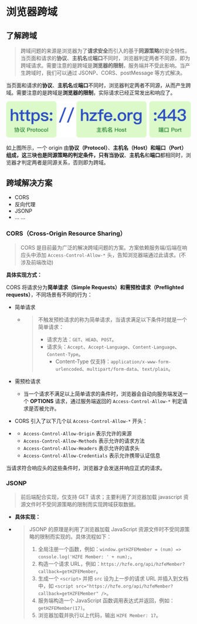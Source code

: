 # 浏览器跨域

## 了解跨域

> 跨域问题的来源是浏览器为了**请求安全**而引入的基于**同源策略**的安全特性。当页面和请求的**协议**、**主机名**或**端口**不同时，浏览器判定两者不同源，即为跨域请求。需要注意的是跨域是**浏览器的限制**，服务端并不受此影响。当产生跨域时，我们可以通过 JSONP、CORS、postMessage 等方式解决。

当页面和请求的**协议**、**主机名**或**端口**不同时，浏览器判定两者不同源，从而产生跨域。需要注意的是跨域是**浏览器的限制**，实际请求已经正常发出和响应了。

![img](../../public/0a9c3462-28c9-4c6b-81e5-ac083bb2aa1a.png)

如上图所示，一个 origin 由**协议（Protocol）**、**主机名（Host）**和**端口（Port）**组成，这三块也是同源策略的判定条件，只有当**协议**、**主机名**和**端口**都相同时，浏览器才判定两者是同源关系，否则即为跨域。

## 跨域解决方案

- CORS
- 反向代理
- JSONP
- ... ...

### CORS（Cross-Origin Resource Sharing）

> CORS 是目前最为广泛的解决跨域问题的方案。方案依赖服务端/后端在响应头中添加 `Access-Control-Allow-*` 头，告知浏览器端通过此请求。(不涉及前端改动)

**具体实现方式：**

CORS 将请求分为**简单请求（Simple Requests）**和**需预检请求（Preflighted requests）**，不同场景有不同的行为：

- 简单请求
  - > 不触发预检请求的称为简单请求，当请求满足以下条件时就是一个简单请求：
    >
    > - 请求方法：`GET`、`HEAD`、`POST`。
    > - 请求头：`Accept`、`Accept-Language`、`Content-Language`、`Content-Type`。
    >   - Content-Type 仅支持：`application/x-www-form-urlencoded`、`multipart/form-data`、`text/plain`。
- 需预检请求

  - 当一个请求不满足以上简单请求的条件时，浏览器会自动向服务端发送一个 **OPTIONS** 请求，通过服务端返回的 `Access-Control-Allow-*` 判定请求是否被允许。

- CORS 引入了以下几个以 `Access-Control-Allow-*` 开头：

- - `Access-Control-Allow-Origin` 表示允许的来源
  - `Access-Control-Allow-Methods` 表示允许的请求方法
  - `Access-Control-Allow-Headers` 表示允许的请求头
  - `Access-Control-Allow-Credentials` 表示允许携带认证信息

当请求符合响应头的这些条件时，浏览器才会发送并响应正式的请求。

### JSONP

> 前后端配合实现，仅支持 GET 请求；主要利用了浏览器加载 javascript 资源文件时不受同源策略的限制而实现跨域获取数据。

- **具体实现：**

- > JSONP 的原理是利用了浏览器加载 JavaScript 资源文件时不受同源策略的限制而实现的。具体流程如下：
  >
  > 1. 全局注册一个函数，例如：`window.getHZFEMember = (num) => console.log('HZFE Member: ' + num);`。
  > 2. 构造一个请求 URL，例如：`https://hzfe.org/api/hzfeMember?callback=getHZFEMember`。
  > 3. 生成一个 `<script>` 并把 `src` 设为上一步的请求 URL 并插入到文档中，如 `<script src="https://hzfe.org/api/hzfeMember?callback=getHZFEMember" />`。
  > 4. 服务端构造一个 JavaScript 函数调用表达式并返回，例如：`getHZFEMember(17)`。
  > 5. 浏览器加载并执行以上代码，输出 `HZFE Member: 17`。
